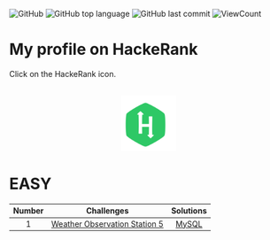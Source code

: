 ![GitHub](https://img.shields.io/github/license/lephanthutra/SQL-HackeRank?style=flat)
![GitHub top language](https://img.shields.io/github/languages/top/lephanthutra/SQL-HackeRank?style=flat)
![GitHub last commit](https://img.shields.io/github/last-commit/lephanthutra/SQL-HackeRank?style=flat)
![ViewCount](https://views.whatilearened.today/views/github/lephanthutra/SQL-HackeRank.svg?cache=remove)

# My profile on HackeRank

Click on the HackeRank icon.
<p align="center">  
	<br> 
	<a href="https://www.hackerrank.com/lpttra_iu_itds">
        <img height=100 src="https://github.com/lephanthutra/SQL-HackeRank/blob/main/hackerrank.svg"> 
    </a>
    <br>
</p>


# EASY 

| Number | Challenges | Solutions |
|:------:|------------|:---------:|
| 1 | [Weather Observation Station 5](https://www.hackerrank.com/challenges/weather-observation-station-5/problem) | [MySQL](Weather%20Observation%20Station%205.sql)
